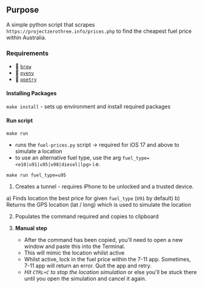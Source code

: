 ## Purpose
A simple python script that scrapes `https://projectzerothree.info/prices.php` to find the cheapest fuel price within Australia.


### Requirements
- :beer:  [`brew`](https://brew.sh/)
- :snake:  [`pyenv`](https://github.com/pyenv/pyenv)
- :book:  [`poetry`](https://github.com/python-poetry/poetry)

#### Installing Packages
`make install` - sets up environment and install required packages

#### Run script
`make run`
- runs the `fuel-prices.py` script -> required for iOS 17 and above to simulate a location
- to use an alternative fuel type, use the arg `fuel_type=<e10|u91|u95|u98|diesel|lpg>` i.e.
```
make run fuel_type=u95
```

1. Creates a tunnel - requires iPhone to be unlocked and a trusted device.

  a) Finds location the best price for given `fuel_type` (`U91` by default)
  b) Returns the GPS location (lat / long) which is used to simulate the location

2. Populates the command required and copies to clipboard

3.  **Manual step**
    - After the command has been copied, you'll need to open a new window and paste this into the Terminal.
    - This will mimic the location whilst active
    - Whilst active, lock in the fuel price within the 7-11 app. Sometimes, 7-11 app will return an error. Quit the app and retry.
    - *Hit `CTRL+C` to stop the location simulation* or else you'll be stuck there until you open the simulation and cancel it again.
